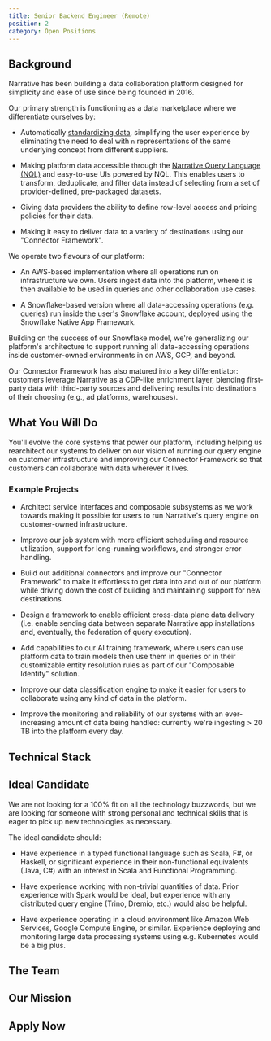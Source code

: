 ```yaml
---
title: Senior Backend Engineer (Remote)
position: 2
category: Open Positions
---
```


## Background

Narrative has been building a data collaboration platform designed for simplicity and ease of use since being founded
in 2016.

Our primary strength is functioning as a data marketplace where we differentiate ourselves by:

- Automatically [standardizing data](https://kb.narrative.io/how-rosetta-stone-works), simplifying the user experience
  by eliminating the need to deal with `n` representations of the same underlying concept from different suppliers.

- Making platform data accessible through
  the [Narrative Query Language (NQL)](https://kb.narrative.io/narrative-sql-nql-overview) and easy-to-use UIs powered
  by NQL. This enables users to transform, deduplicate, and filter data instead of selecting from a set of
  provider-defined, pre-packaged datasets.

- Giving data providers the ability to define row-level access and pricing policies for their data.

- Making it easy to deliver data to a variety of destinations using our "Connector Framework".

We operate two flavours of our platform:

- An AWS-based implementation where all operations run on infrastructure we own. Users ingest data into the platform,
  where it is then available to be used in queries and other collaboration use cases.

- A Snowflake-based version where all data-accessing operations (e.g. queries) run inside the user's Snowflake account,
  deployed using the Snowflake Native App Framework.

Building on the success of our Snowflake model, we're generalizing our platform's architecture to support running all
data-accessing operations inside customer-owned environments in on AWS, GCP, and beyond.

Our Connector Framework has also matured into a key differentiator: customers leverage Narrative as a CDP-like
enrichment layer, blending first-party data with third-party sources and delivering results into destinations of their
choosing (e.g., ad platforms, warehouses).

## What You Will Do

You'll evolve the core systems that power our platform, including helping us rearchitect our systems to deliver on our
vision of running our query engine on customer infrastructure and improving our Connector Framework so that customers
can collaborate with data wherever it lives.

### Example Projects

- Architect service interfaces and composable subsystems as we work towards making it possible for users to run
  Narrative's query engine on customer-owned infrastructure.

- Improve our job system with more efficient scheduling and resource utilization, support for long-running workflows,
  and stronger error handling.

- Build out additional connectors and improve our "Connector Framework" to make it effortless to get data into and out
  of our platform while driving down the cost of building and maintaining support for new destinations.

- Design a framework to enable efficient cross-data plane data delivery (i.e. enable sending data between separate
  Narrative app installations and, eventually, the federation of query execution).

- Add capabilities to our AI training framework, where users can use platform data to train models then use them in
  queries or in their customizable entity resolution rules as part of our "Composable Identity" solution.

- Improve our data classification engine to make it easier for users to collaborate using any kind of data in the
  platform.

- Improve the monitoring and reliability of our systems with an ever-increasing amount of data being handled: currently
  we're ingesting > 20 TB into the platform every day.

## Technical Stack

<common-section section-name="technical-stack"></common-section>

## Ideal Candidate

We are not looking for a 100% fit on all the technology buzzwords, but we are looking for someone with strong personal
and technical skills that is eager to pick up new technologies as necessary.

The ideal candidate should:

- Have experience in a typed functional language such as Scala, F#, or Haskell, or significant experience in their
  non-functional equivalents (Java, C#) with an interest in Scala and Functional Programming.

- Have experience working with non-trivial quantities of data. Prior experience with Spark would be ideal, but
  experience with any distributed query engine (Trino, Dremio, etc.) would also be helpful.

- Have experience operating in a cloud environment like Amazon Web Services, Google Compute Engine, or similar.
  Experience deploying and monitoring large data processing systems using e.g. Kubernetes would be a big plus.

<common-section section-name="common-requirements"></common-section>

## The Team

<common-section section-name="team"></common-section>

## Our Mission

<common-section section-name="mission"></common-section>

## Apply Now

<common-section section-name="apply-now"></common-section>

